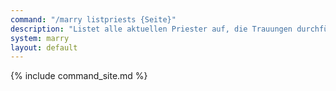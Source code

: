 ```yaml
---
command: "/marry listpriests {Seite}"
description: "Listet alle aktuellen Priester auf, die Trauungen durchführen können."
system: marry
layout: default
---
```


{% include command_site.md %}
